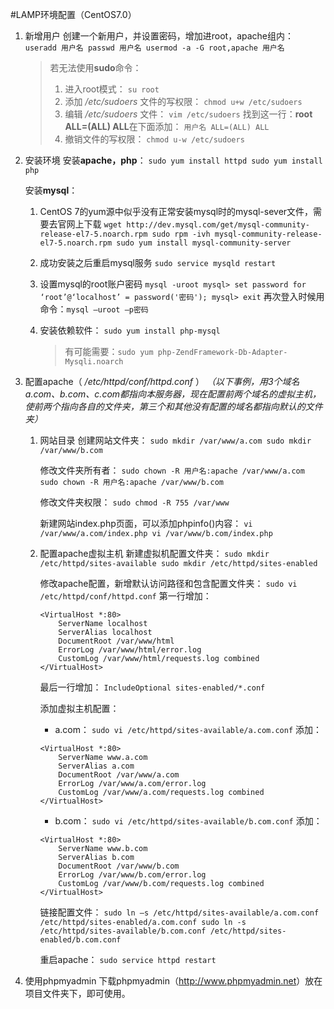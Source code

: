 #LAMP环境配置（CentOS7.0）

1. 新增用户
	创建一个新用户，并设置密码，增加进root，apache组内：
	`useradd 用户名
	passwd 用户名
	usermod -a -G root,apache 用户名`
	
	>若无法使用**sudo**命令：
	>   1. 进入root模式：
	>		`su root`
	>   2. 添加 */etc/sudoers* 文件的写权限：
	>       `chmod u+w /etc/sudoers`
	>   3. 编辑 */etc/sudoers* 文件：
	>       `vim /etc/sudoers`
	>       找到这一行：**root ALL=(ALL) ALL**在下面添加：
	>       `用户名 ALL=(ALL) ALL`
	>   4. 撤销文件的写权限：
	>       `chmod u-w /etc/sudoers`

2. 安装环境
	安装**apache，php**：
	`sudo yum install httpd
	sudo yum install php`
	
	安装**mysql**：
	1. CentOS 7的yum源中似乎没有正常安装mysql时的mysql-sever文件，需要去官网上下载
		`wget http://dev.mysql.com/get/mysql-community-release-el7-5.noarch.rpm
		sudo rpm -ivh mysql-community-release-el7-5.noarch.rpm
		sudo yum install mysql-community-server`
	2. 成功安装之后重启mysql服务
		`sudo service mysqld restart`
	3. 设置mysql的root账户密码
		`mysql -uroot
		mysql> set password for ‘root’@‘localhost’ = password('密码');
		mysql> exit`
		再次登入时候用命令：`mysql –uroot –p密码`
	4. 安装依赖软件：
		`sudo yum install php-mysql`
		
		>有可能需要：`sudo yum php-ZendFramework-Db-Adapter-Mysqli.noarch`

3. 配置apache（ */etc/httpd/conf/httpd.conf* ）
	*（以下事例，用3个域名a.com、b.com、c.com都指向本服务器，现在配置前两个域名的虚拟主机，使前两个指向各自的文件夹，第三个和其他没有配置的域名都指向默认的文件夹）*
	1. 网站目录
		创建网站文件夹：
		`sudo mkdir /var/www/a.com
		sudo mkdir /var/www/b.com`
		
		修改文件夹所有者：
		`sudo chown -R 用户名:apache /var/www/a.com
		sudo chown -R 用户名:apache /var/www/b.com`
		
		修改文件夹权限：
		`sudo chmod -R 755 /var/www`
		
		新建网站index.php页面，可以添加phpinfo()内容：
		`vi /var/www/a.com/index.php
		vi /var/www/b.com/index.php`
		
	2. 配置apache虚拟主机
		新建虚拟机配置文件夹：
		`sudo mkdir /etc/httpd/sites-available
		sudo mkdir /etc/httpd/sites-enabled`
		
		修改apache配置，新增默认访问路径和包含配置文件夹：
		`sudo vi /etc/httpd/conf/httpd.conf`
		第一行增加：
		```
		<VirtualHost *:80>
			ServerName localhost
			ServerAlias localhost
			DocumentRoot /var/www/html
			ErrorLog /var/www/html/error.log
			CustomLog /var/www/html/requests.log combined
		</VirtualHost>
		```
		最后一行增加：
		`IncludeOptional sites-enabled/*.conf`
		
		添加虚拟主机配置：
		- a.com：
		`sudo vi /etc/httpd/sites-available/a.com.conf`
		添加：
		```
		<VirtualHost *:80>
		    ServerName www.a.com
		    ServerAlias a.com
		    DocumentRoot /var/www/a.com
		    ErrorLog /var/www/a.com/error.log
		    CustomLog /var/www/a.com/requests.log combined
		</VirtualHost>
		```
		
		- b.com：
		`sudo vi /etc/httpd/sites-available/b.com.conf`
		添加：
		```
		<VirtualHost *:80>
		    ServerName www.b.com
		    ServerAlias b.com
		    DocumentRoot /var/www/b.com
		    ErrorLog /var/www/b.com/error.log
		    CustomLog /var/www/b.com/requests.log combined
		</VirtualHost>
		```
		
		链接配置文件：
		`sudo ln –s /etc/httpd/sites-available/a.com.conf /etc/httpd/sites-enabled/a.com.conf
		sudo ln -s /etc/httpd/sites-available/b.com.conf /etc/httpd/sites-enabled/b.com.conf`
		
		重启apache：
		`sudo service httpd restart`

4. 使用phpmyadmin
    下载phpmyadmin（<http://www.phpmyadmin.net>）放在项目文件夹下，即可使用。
